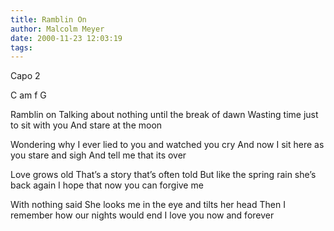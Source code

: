 ```yaml
---
title: Ramblin On
author: Malcolm Meyer
date: 2000-11-23 12:03:19
tags:
---
```


Capo 2

C am f G

Ramblin on
Talking about nothing until the break of dawn
Wasting time just to sit with you
And stare at the moon

Wondering why
I ever lied to you and watched you cry
And now I sit here as you stare and sigh
And tell me that its over

Love grows old
That’s a story that’s often told
But like the spring rain she’s back again
I hope that now you can forgive me

With nothing said
She looks me in the eye and tilts her head
Then I remember how our nights would end
I love you now and forever
